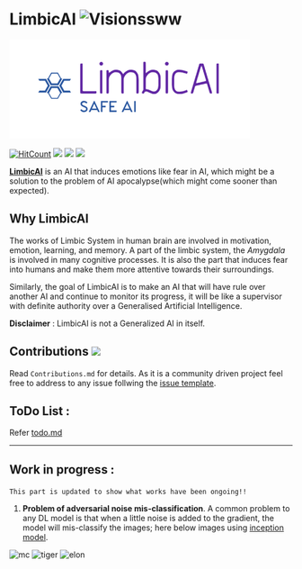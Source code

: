 # LimbicAI <img src="/static/images/limbic_zgL_icon.ico" alt="Visionssww" width=80></img>

![](https://github.com/ASH1998/LymbAI/blob/master/static/images/Limbic.PNG)

[![HitCount](http://hits.dwyl.io/ASH1998/LimbicAI.svg)](https://github.com/ASH1998) ![](https://img.shields.io/badge/version-0.1-blue.svg)  ![](https://img.shields.io/badge/gitter-join-yellow.svg)  [![](https://img.shields.io/badge/issues-solve%20%3F-red.svg)](https://github.com/ASH1998/LymbAI/tree/master/.github/ISSUE_TEMPLATE)


[**LimbicAI**](https://github.com/ASH1998/LymbAI) is an AI that induces emotions like fear in AI, which might be a solution to the problem of AI apocalypse(which might come sooner than expected).

## Why LimbicAI

The works of Limbic System in human brain are involved in motivation, emotion, learning, and memory. A part of the limbic system, the *Amygdala* is involved in many cognitive processes. It is also the part that induces fear into humans and make them more attentive towards their surroundings.

Similarly, the goal of LimbicAI is to make an AI that will have rule over another AI and continue to monitor its progress, it will be like a supervisor with definite authority over a Generalised Artificial Intelligence.

**Disclaimer** : LimbicAI is not a Generalized AI in itself.

## Contributions ![](https://img.shields.io/badge/Contributions-Welcome-brightgreen.svg) 
Read `Contributions.md` for details. As it is a community driven project feel free to address to any issue follwing the [issue template](https://github.com/ASH1998/LymbAI/tree/master/.github/ISSUE_TEMPLATE).

## ToDo List :
Refer [todo.md]()

----------------------------------------------------------------------------
## Work in progress :
```This part is updated to show what works have been ongoing!!```
1. **Problem of adversarial noise mis-classification**. A common problem to any DL model is that when a little noise is added to the gradient, the model will mis-classify the images; here below images using [inception model](https://www.tensorflow.org/tutorials/images/image_recognition).

![mc](https://github.com/ASH1998/LymbAI/blob/master/static/adversarial_images/mc.PNG)
![tiger](https://github.com/ASH1998/LymbAI/blob/master/static/adversarial_images/tiger.PNG)
![elon](https://github.com/ASH1998/LymbAI/blob/master/static/adversarial_images/elon.PNG)
